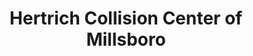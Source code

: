 ---
title: "Hertrich Collision Center of Millsboro"
url: /millsboro/hertrich-collision-center-of-millsboro/
shop: Autowerkstatt
---